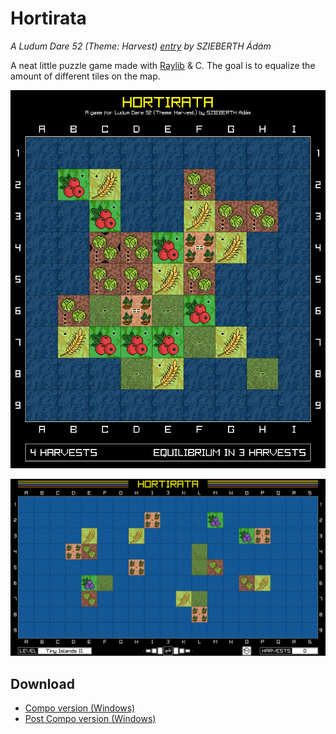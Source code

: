 Hortirata
=========

*A Ludum Dare 52 (Theme: Harvest) [entry](https://ldjam.com/events/ludum-dare/52/hortirata) by SZIEBERTH Ádám*

A neat little puzzle game made with [Raylib](https://www.raylib.com) & C.
The goal is to equalize the amount of different tiles on the map.

![Compo version](/screenshots/02.png)

![Post Compo version](/screenshots/postcompo-01.png)

Download
--------

* [Compo version (Windows)](../../releases/download/compo/hortirata-ld52compo.zip)
* [Post Compo version (Windows)](../../releases/download/postcompo/hortirata-ld52postcompo.zip)
